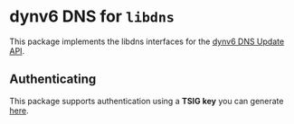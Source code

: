 # dynv6 DNS for `libdns`

This package implements the libdns interfaces for the [dynv6 DNS Update API](https://dynv6.com/docs/apis#dns-update).

## Authenticating

This package supports authentication using a **TSIG key** you can generate [here](https://dynv6.com/keys/tsig/new).